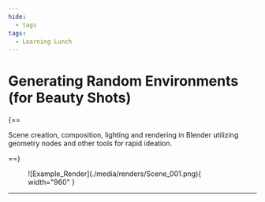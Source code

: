 ```yaml
---
hide:
  - tags
tags:
  - Learning Lunch
---
```


# **Generating Random Environments<br>(for Beauty Shots)**

{==

Scene creation, composition, lighting and rendering in Blender utilizing geometry nodes and other tools for rapid ideation.

==}


<figure markdown="span">
  ![Example_Render](./media/renders/Scene_001.png){ width="960" }
</figure>


---
